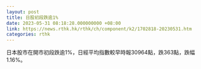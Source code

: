 ```yaml
---
layout: post
title: 日股初段跌逾1%
date: 2023-05-31 08:18:28.000000000 +08:00
link: https://news.rthk.hk/rthk/ch/component/k2/1702818-20230531.htm
categories: rthk
---
```


日本股市在開市初段跌逾1%，日經平均指數較早時報30964點，跌363點，跌幅1.16%。
